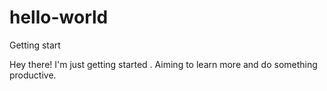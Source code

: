 # hello-world
Getting start

Hey there!
I'm just getting started . 
Aiming to learn more and do something productive.
